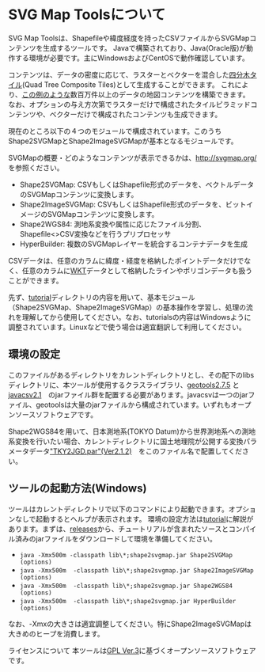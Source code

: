 # SVG Map Toolsについて

SVG Map Toolsは、Shapefileや緯度経度を持ったCSVファイルからSVGMapコンテンツを生成するツールです。
Javaで構築されており、Java(Oracle版)が動作する環境が必要です。主にWindowsおよびCentOSで動作確認しています。

コンテンツは、データの密度に応じて、ラスターとベクターを混合した[四分木タイル](https://www.slideshare.net/totipalmate/tiling-51301496)(Quad Tree Composite Tiles)として生成することができます。
これにより、[この例のような](http://svgmap.org/devinfo/devkddi/lvl0.1/rev14/SVGMapper_r14.html#visibleLayer=worldcities&hiddenLayer=polygonAuthoringTester)数百万件以上のデータの地図コンテンツを構築できます。
なお、オプションの与え方次第でラスターだけで構成されたタイルピラミッドコンテンツや、ベクターだけで構成されたコンテンツも生成できます。

現在のところ以下の４つのモジュールで構成されています。このうちShape2SVGMapとShape2ImageSVGMapが基本となるモジュールです。

SVGMapの概要・どのようなコンテンツが表示できるかは、http://svgmap.org/ を参照ください。

* Shape2SVGMap: CSVもしくはShapefile形式のデータを、ベクトルデータのSVGMapコンテンツに変換します。
* Shape2ImageSVGMap: CSVもしくはShapefile形式のデータを、ビットイメージのSVGMapコンテンツに変換します。
* Shape2WGS84:  測地系変換や属性に応じたファイル分割、Shapefile<>CSV変換などを行うプリプロセッサ
* HyperBuilder: 複数のSVGMapレイヤーを統合するコンテナデータを生成

CSVデータは、任意のカラムに緯度・経度を格納したポイントデータだけでなく、任意のカラムに[WKT](https://ja.wikipedia.org/wiki/Well-known_text)データとして格納したラインやポリゴンデータも扱うことができます。

先ず、[tutorial](tutorial)ディレクトリの内容を用いて、基本モジュール（Shape2SVGMap、Shape2ImageSVGMap）の基本操作を学習し、処理の流れを理解してから使用してください。なお、tutorialsの内容はWindowsように調整されています。Linuxなどで使う場合は適宜翻訳して利用してください。

## 環境の設定
このファイルがあるディレクトリをカレントディレクトリとし、その配下のlibsディレクトリに、本ツールが使用するクラスライブラリ、[geotools2.7.5](https://sourceforge.net/projects/geotools/files/GeoTools%202.7%20Releases/2.7.5/) と [javacsv2.1](https://sourceforge.net/projects/javacsv/)　のjarファイル群を配置する必要があります。javacsvは一つのjarファイル、geotoolsは大量のjarファイルから構成されています。いずれもオープンソースソフトウェアです。

Shape2WGS84を用いて、日本測地系(TOKYO Datum)から世界測地系への測地系変換を行いたい場合、カレントディレクトリに国土地理院が公開する変換パラメータデータ["TKY2JGD.par"(Ver2.1.2)](http://www.gsi.go.jp/sokuchikijun/tky2jgd_download.html)　をこのファイル名で配置してください。

## ツールの起動方法(Windows)
ツールはカレントディレクトリで以下のコマンドにより起動できます。オプションなしで起動するとヘルプが表示されます。
環境の設定方法は[tutorial](tutorial)に解説があります。まずは、[releases](https://github.com/svgmap/svgMapTools/releases)から、チュートリアルが含まれたソースとコンパイル済みのjarファイルをダウンロードして環境を準備してください。

* `java -Xmx500m -classpath lib\*;shape2svgmap.jar Shape2SVGMap (options)`
* `java -Xmx500m  -classpath lib\*;shape2svgmap.jar Shape2ImageSVGMap (options)`
* `java -Xmx500m  -classpath lib\*;shape2svgmap.jar Shape2WGS84 (options)`
* `java -Xmx500m  -classpath lib\*;shape2svgmap.jar HyperBuilder (options)`

なお、-Xmxの大きさは適宜調整してください。特にShape2ImageSVGMapは大きめのヒープを消費します。

ライセンスについて
本ツールは[GPL Ver.3](LICENSE)に基づくオープンソースソフトウェアです。

